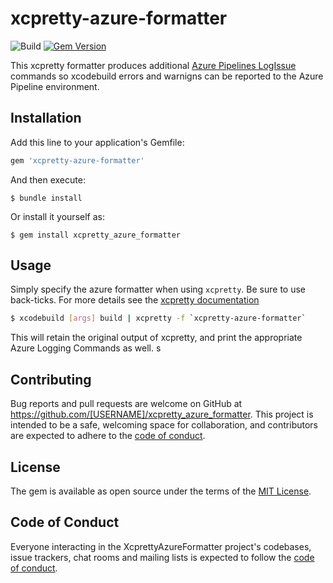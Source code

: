 # xcpretty-azure-formatter

![Build](https://github.com/lasseporsch/xcpretty-azure-formatter/actions/workflows/main.yml/badge.svg) [![Gem Version](https://badge.fury.io/rb/xcpretty-azure-formatter.svg)](https://badge.fury.io/rb/xcpretty-azure-formatter)

This xcpretty formatter produces additional [Azure Pipelines LogIssue](https://docs.microsoft.com/en-us/azure/devops/pipelines/scripts/logging-commands?view=azure-devops&tabs=bash#logissue-log-an-error-or-warning) commands so xcodebuild errors and warnigns can be reported to the Azure Pipeline environment.

## Installation

Add this line to your application's Gemfile:

```ruby
gem 'xcpretty-azure-formatter'
```

And then execute:

    $ bundle install

Or install it yourself as:

    $ gem install xcpretty_azure_formatter

## Usage

Simply specify the azure formatter when using `xcpretty`. Be sure to use back-ticks. For more details see the [xcpretty documentation](https://github.com/xcpretty/xcpretty#extensions)
```bash
$ xcodebuild [args] build | xcpretty -f `xcpretty-azure-formatter` 
```
This will retain the original output of xcpretty, and print the appropriate Azure Logging Commands as well.
s
## Contributing

Bug reports and pull requests are welcome on GitHub at https://github.com/[USERNAME]/xcpretty_azure_formatter. This project is intended to be a safe, welcoming space for collaboration, and contributors are expected to adhere to the [code of conduct](https://github.com/[USERNAME]/xcpretty_azure_formatter/blob/master/CODE_OF_CONDUCT.md).

## License

The gem is available as open source under the terms of the [MIT License](https://opensource.org/licenses/MIT).

## Code of Conduct

Everyone interacting in the XcprettyAzureFormatter project's codebases, issue trackers, chat rooms and mailing lists is expected to follow the [code of conduct](https://github.com/[USERNAME]/xcpretty_azure_formatter/blob/master/CODE_OF_CONDUCT.md).

